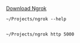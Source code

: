 [Download Ngrok](https://dashboard.ngrok.com)

```
~/Projects/ngrok --help


~/Projects/ngrok http 5000
```